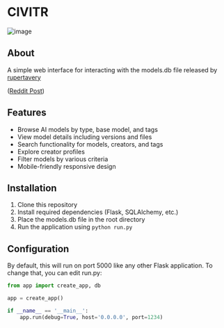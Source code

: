 # CIVITR

![image](https://github.com/user-attachments/assets/1014498f-b60d-4c03-9704-89e28a78c1a4)

## About

A simple web interface for interacting with the models.db file released by [rupertavery](https://www.reddit.com/user/rupertavery) 

([Reddit Post](https://www.reddit.com/r/StableDiffusion/comments/1kfvt73/civitai_model_database_checkpoints_and_loras/))

## Features

- Browse AI models by type, base model, and tags
- View model details including versions and files
- Search functionality for models, creators, and tags
- Explore creator profiles
- Filter models by various criteria
- Mobile-friendly responsive design

## Installation

1. Clone this repository
2. Install required dependencies (Flask, SQLAlchemy, etc.)
3. Place the models.db file in the root directory
4. Run the application using `python run.py`

## Configuration

By default, this will run on port 5000 like any other Flask application. To change that, you can edit run.py:

```python
from app import create_app, db

app = create_app()

if __name__ == '__main__':
    app.run(debug=True, host='0.0.0.0', port=1234)
